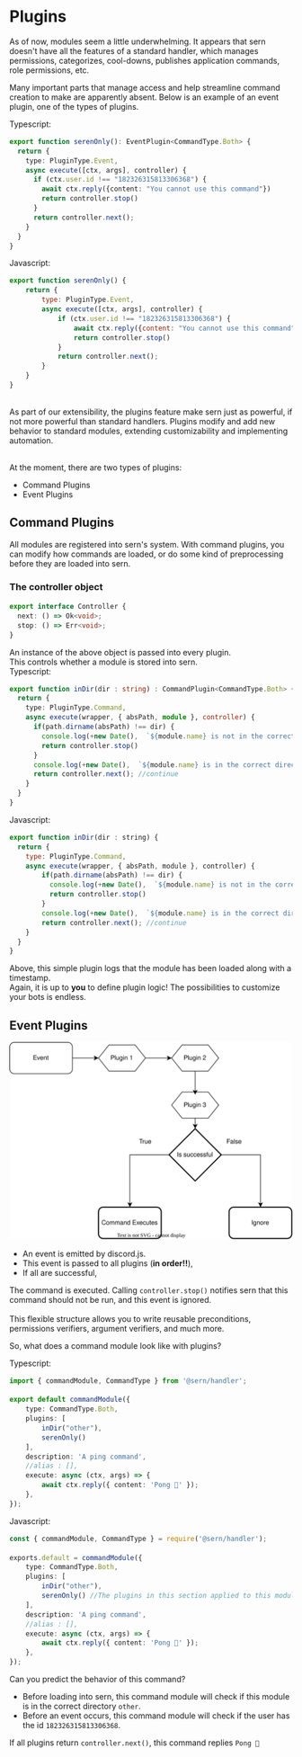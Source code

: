 # Plugins

<p>As of now, modules seem a little underwhelming. It appears that sern doesn't have all the features of a standard handler,
which manages permissions, categorizes, cool-downs, publishes application commands, role permissions, etc.</p>


<p>Many important parts that manage access and help streamline command creation to make are apparently absent.  
Below is an example of an event plugin, one of the types of plugins.</p>

Typescript:
```typescript
export function serenOnly(): EventPlugin<CommandType.Both> {
  return {
    type: PluginType.Event,
    async execute([ctx, args], controller) {
      if (ctx.user.id !== "182326315813306368") {
        await ctx.reply({content: "You cannot use this command"})
        return controller.stop()
      }
      return controller.next();
    }
  }
}
```
Javascript:
```javascript
export function serenOnly() {
    return {
        type: PluginType.Event,
        async execute([ctx, args], controller) {
            if (ctx.user.id !== "182326315813306368") {
                await ctx.reply({content: "You cannot use this command"})
                return controller.stop()
            }
            return controller.next();
        }
    }
}
```

<br /> As part of our extensibility, the plugins feature make sern just as powerful, if not more powerful than 
standard handlers.
Plugins modify and add new behavior to standard modules, extending customizability and implementing automation.

<br /> At the moment, there are two types of plugins:

- Command Plugins
- Event Plugins

## Command Plugins
All modules are registered into sern's system. With command plugins, you can modify how commands are loaded,
or do some kind of preprocessing before they are loaded into sern.
### The controller object
```typescript
export interface Controller {
  next: () => Ok<void>;
  stop: () => Err<void>;
}
```
An instance of the above object is passed into every plugin. <br />
This controls whether a module is stored into sern. <br />
Typescript:
```typescript
export function inDir(dir : string) : CommandPlugin<CommandType.Both> {
  return {
    type: PluginType.Command,
    async execute(wrapper, { absPath, module }, controller) {
      if(path.dirname(absPath) !== dir) {
        console.log(+new Date(),  `${module.name} is not in the correct directory!`);
        return controller.stop()
      }
      console.log(+new Date(),  `${module.name} is in the correct directory!`);
      return controller.next(); //continue
    }
  }
}
```
Javascript:
```javascript
export function inDir(dir : string) {
  return {
    type: PluginType.Command,
    async execute(wrapper, { absPath, module }, controller) {
        if(path.dirname(absPath) !== dir) {
          console.log(+new Date(),  `${module.name} is not in the correct directory!`);
          return controller.stop()
        }
        console.log(+new Date(),  `${module.name} is in the correct directory!`);
        return controller.next(); //continue
    }
  }
}
```
Above, this simple plugin logs that the module has been loaded along with a timestamp. <br />
Again, it is up to **you** to define plugin logic! The possibilities to customize your bots is endless.

## Event Plugins
![event-plugins](../../../assets/images/eventplugins.drawio.svg) <br />
- An event is emitted by discord.js.
- This event is passed to all plugins (**in order!!**),
- If all are successful,

The command is executed. Calling `controller.stop()` notifies sern that this command should not be run,
and this event is ignored.
<br /> <br />
This flexible structure allows you to write reusable preconditions, permissions verifiers,
argument verifiers, and much more.

<p>So, what does a command module look like with plugins?</p>

Typescript:
```typescript
import { commandModule, CommandType } from '@sern/handler';

export default commandModule({
	type: CommandType.Both,
	plugins: [
        inDir("other"), 
        serenOnly()
    ],
	description: 'A ping command',
	//alias : [],
	execute: async (ctx, args) => {
		await ctx.reply({ content: 'Pong 🏓' });
	},
});
```
Javascript:
```typescript
const { commandModule, CommandType } = require('@sern/handler');

exports.default = commandModule({
	type: CommandType.Both,
	plugins: [
        inDir("other"), 
        serenOnly() //The plugins in this section applied to this module!
    ],
	description: 'A ping command',
	//alias : [],
	execute: async (ctx, args) => {
		await ctx.reply({ content: 'Pong 🏓' });
	},
});
```
Can you predict the behavior of this command?

- Before loading into sern, this command module will check if this module is in the correct directory `other`.
- Before an event occurs, this command module will check if the user has the id `182326315813306368`.

If all plugins return `controller.next()`, this command replies `Pong 🏓`